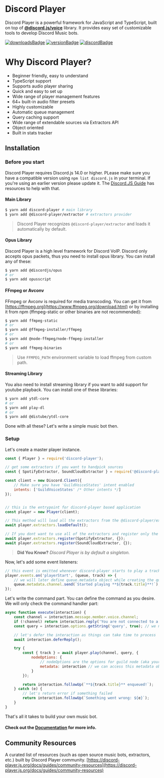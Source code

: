 # Discord Player

Discord Player is a powerful framework for JavaScript and TypeScript, built on top of **[@discord.js/voice](https://npm.im/@discordjs/voice)** library.
It provides easy set of customizable tools to develop Discord Music bots.

[![downloadsBadge](https://img.shields.io/npm/dt/discord-player?style=for-the-badge)](https://npmjs.com/discord-player)
[![versionBadge](https://img.shields.io/npm/v/discord-player?style=for-the-badge)](https://npmjs.com/discord-player)
[![discordBadge](https://img.shields.io/discord/558328638911545423?style=for-the-badge&color=7289da)](https://androz2091.fr/discord)

# Why Discord Player?

-   Beginner friendly, easy to understand
-   TypeScript support
-   Supports audio player sharing
-   Quick and easy to set up
-   Wide range of player management features
-   64+ built-in audio filter presets
-   Highly customizable
-   Automatic queue management
-   Query caching support
-   Wide range of extendable sources via Extractors API
-   Object oriented
-   Built in stats tracker

## Installation

### Before you start

Discord Player requires Discord.js 14.0 or higher. PLease make sure you have a compatible version using `npm list discord.js` in your terminal. If you're using an earlier version please update it. The [Discord.JS Guide](https://discordjs.guide/) has resources to help with that.

#### Main Library

```bash
$ yarn add discord-player # main library
$ yarn add @discord-player/extractor # extractors provider
```

> Discord Player recognizes `@discord-player/extractor` and loads it automatically by default.

#### Opus Library

Discord Player is a high level framework for Discord VoIP. Discord only accepts opus packets, thus you need to install opus library. You can install any of these:

```bash
$ yarn add @discordjs/opus
# or
$ yarn add opusscript
```

#### FFmpeg or Avconv

FFmpeg or Avconv is required for media transcoding. You can get it from [https://ffmpeg.org](https://www.ffmpeg.org/download.html) or by installing it from npm (ffmpeg-static or other binaries are not recommended):

```bash
$ yarn add ffmpeg-static
# or
$ yarn add @ffmpeg-installer/ffmpeg
# or
$ yarn add @node-ffmpeg/node-ffmpeg-installer
# or
$ yarn add ffmpeg-binaries
```

> Use `FFMPEG_PATH` environment variable to load ffmpeg from custom path.

#### Streaming Library

You also need to install streaming library if you want to add support for youtube playback. You can install one of these libraries:

```bash
$ yarn add ytdl-core
# or
$ yarn add play-dl
# or
$ yarn add @distube/ytdl-core
```

Done with all these? Let's write a simple music bot then.

### Setup

Let's create a master player instance.

```js
const { Player } = require('discord-player');

// get some extractors if you want to handpick sources
const { SpotifyExtractor, SoundCloudExtractor } = require('@discord-player/extractor');

const client = new Discord.Client({
    // Make sure you have 'GuildVoiceStates' intent enabled
    intents: ['GuildVoiceStates' /* Other intents */]
});


// this is the entrypoint for discord-player based application
const player = new Player(client);

// This method will load all the extractors from the @discord-player/extractor package
await player.extractors.loadDefault();

// If you dont want to use all of the extractors and register only the required ones manually, use
await player.extractors.register(SpotifyExtractor, {});
await player.extractors.register(SoundCloudExtractor, {});
```

> **Did You Know?** _Discord Player is by default a singleton._

Now, let's add some event listeners:

```js
// this event is emitted whenever discord-player starts to play a track
player.events.on('playerStart', (queue, track) => {
    // we will later define queue.metadata object while creating the queue
    queue.metadata.channel.send(`Started playing **${track.title}**!`);
});
```

Let's write the command part. You can define the command as you desire. We will only check the command handler part:

```js
async function execute(interaction) {
    const channel = interaction.message.member.voice.channel;
    if (!channel) return interaction.reply('You are not connected to a voice channel!'); // make sure we have a voice channel
    const query = interaction.options.getString('query', true); // we need input/query to play

    // let's defer the interaction as things can take time to process
    await interaction.deferReply();

    try {
        const { track } = await player.play(channel, query, {
            nodeOptions: {
                // nodeOptions are the options for guild node (aka your queue in simple word)
                metadata: interaction // we can access this metadata object using queue.metadata later on
            }
        });

        return interaction.followUp(`**${track.title}** enqueued!`);
    } catch (e) {
        // let's return error if something failed
        return interaction.followUp(`Something went wrong: ${e}`);
    }
}
```

That's all it takes to build your own music bot.

#### Check out the [Documentation](https://discord-player.js.org) for more info.

## Community Resources

A curated list of resources (such as open source music bots, extractors, etc.) built by Discord Player community.
[https://discord-player.js.org/docs/guides/community-resources](https://discord-player.js.org/docs/guides/community-resources)
